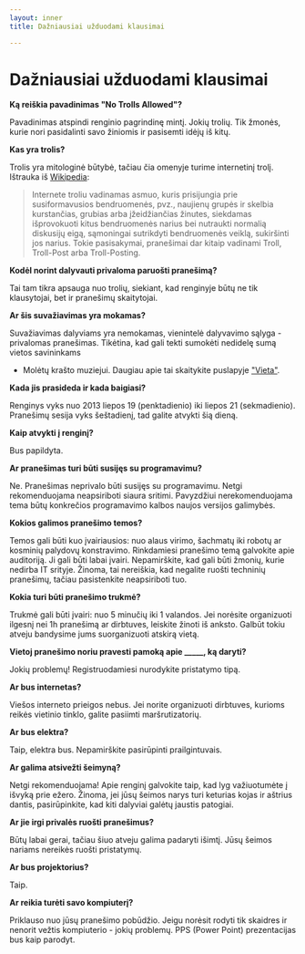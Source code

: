 ```yaml
---
layout: inner
title: Dažniausiai užduodami klausimai

---
```

# Dažniausiai užduodami klausimai

**Ką reiškia pavadinimas "No Trolls Allowed"?**

Pavadinimas atspindi renginio pagrindinę mintį. Jokių trolių. Tik žmonės, kurie
nori pasidalinti savo žiniomis ir pasisemti idėjų iš kitų.

**Kas yra trolis?**

Trolis yra mitologinė būtybė, tačiau čia omenyje turime internetinį trolį.
Ištrauka iš [Wikipedia](http://lt.wikipedia.org/wiki/Trolis_(internete)):

> Internete troliu vadinamas asmuo, kuris prisijungia prie susiformavusios
> bendruomenės, pvz., naujienų grupės ir skelbia kurstančias, grubias arba
> įžeidžiančias žinutes, siekdamas išprovokuoti kitus bendruomenės narius bei
> nutraukti normalią diskusijų eigą, sąmoningai sutrikdyti bendruomenės veiklą,
> sukiršinti jos narius. Tokie pasisakymai, pranešimai dar kitaip vadinami
> Troll, Troll-Post arba Troll-Posting.

**Kodėl norint dalyvauti privaloma paruošti pranešimą?**

Tai tam tikra apsauga nuo trolių, siekiant, kad renginyje būtų ne tik
klausytojai, bet ir pranešimų skaitytojai.

**Ar šis suvažiavimas yra mokamas?**

Suvažiavimas dalyviams yra nemokamas, vienintelė dalyvavimo sąlyga - privalomas
pranešimas. Tikėtina, kad gali tekti sumokėti nedidelę sumą vietos savininkams
- Molėtų krašto muziejui. Daugiau apie tai skaitykite puslapyje ["Vieta"](/vieta/#kaina).

**Kada jis prasideda ir kada baigiasi?**

Renginys vyks nuo 2013 liepos 19 (penktadienio) iki liepos 21 (sekmadienio).
Pranešimų sesija vyks šeštadienį, tad galite atvykti šią dieną.

**Kaip atvykti į renginį?**
 
Bus papildyta.

**Ar pranešimas turi būti susijęs su programavimu?**

Ne. Pranešimas neprivalo būti susijęs su programavimu. Netgi rekomenduojama
neapsiriboti siaura sritimi. Pavyzdžiui nerekomenduojama tema būtų konkrečios
programavimo kalbos naujos versijos galimybės.

**Kokios galimos pranešimo temos?**

Temos gali būti kuo įvairiausios: nuo alaus virimo, šachmatų iki robotų ar
kosminių palydovų konstravimo. Rinkdamiesi pranešimo temą galvokite apie
auditoriją. Ji gali būti labai įvairi. Nepamirškite, kad gali būti žmonių,
kurie nedirba IT srityje. Žinoma, tai nereiškia, kad negalite ruošti techninių
pranešimų, tačiau pasistenkite neapsiriboti tuo.

**Kokia turi būti pranešimo trukmė?**

Trukmė gali būti įvairi: nuo 5 minučių iki 1 valandos. Jei norėsite organizuoti
ilgesnį nei 1h pranešimą ar dirbtuves, leiskite žinoti iš anksto. Galbūt tokiu
atveju bandysime jums suorganizuoti atskirą vietą.

**Vietoj pranešimo noriu pravesti pamoką apie _____, ką daryti?**

Jokių problemų! Registruodamiesi nurodykite pristatymo tipą.

**Ar bus internetas?**

Viešos interneto prieigos nebus. Jei norite organizuoti dirbtuves, kurioms
reikės vietinio tinklo, galite pasiimti maršrutizatorių.

**Ar bus elektra?**

Taip, elektra bus. Nepamirškite pasirūpinti prailgintuvais.

**Ar galima atsivežti šeimyną?**

Netgi rekomenduojama! Apie renginį galvokite taip, kad lyg važiuotumėte į
išvyką prie ežero. Žinoma, jei jūsų šeimos narys turi keturias kojas ir aštrius
dantis, pasirūpinkite, kad kiti dalyviai galėtų jaustis patogiai.

**Ar jie irgi privalės ruošti pranešimus?**

Būtų labai gerai, tačiau šiuo atveju galima padaryti išimtį. Jūsų šeimos
nariams nereikės ruošti pristatymų.

**Ar bus projektorius?**

Taip.

**Ar reikia turėti savo kompiuterį?**

Priklauso nuo jūsų pranešimo pobūdžio. Jeigu norėsit rodyti tik skaidres 
ir nenorit vežtis kompiuterio - jokių problemų. PPS (Power Point) prezentacijas bus kaip parodyt.